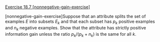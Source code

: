 [Exercise 18.7 \[nonnegative-gain-exercise\]](ex_7/)

\[nonnegative-gain-exercise\]Suppose that an attribute splits the set of
examples $E$ into subsets $E_k$ and that each subset has $p_k$
positive examples and $n_k$ negative examples. Show that the
attribute has strictly positive information gain unless the ratio
$p_k/(p_k+n_k)$ is the same for all $k$.
